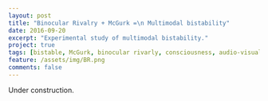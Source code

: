 ```yaml
---
layout: post
title: "Binocular Rivalry + McGurk =\n Multimodal bistability"
date: 2016-09-20
excerpt: "Experimental study of multimodal bistability."
project: true
tags: [bistable, McGurk, binocular rivarly, consciousness, audio-visual]
feature: /assets/img/BR.png
comments: false
---
```


Under construction.